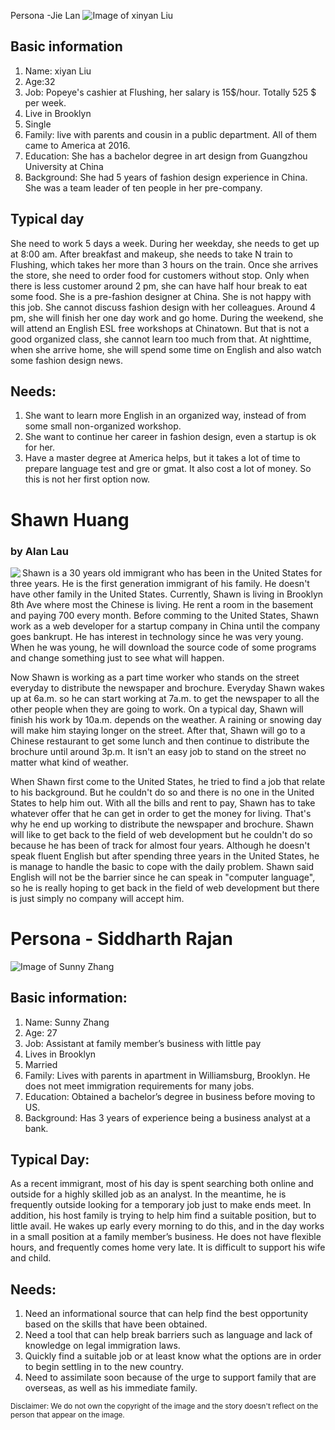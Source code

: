 Persona -Jie Lan
 ![Image of xinyan Liu](https://i.imgur.com/raYLPpc.jpg?1)
## Basic information
1. Name: xiyan Liu
2. Age:32
3. Job: Popeye's cashier at Flushing, her salary is 15$/hour. Totally 525 $ per week.
4. Live in Brooklyn 
5. Single
6. Family: live with parents and cousin in a public department. All of them came to America at 2016.
7. Education: She has a bachelor degree in art design from Guangzhou University at China
8. Background: She had 5 years of fashion design experience in China. She was a team leader of ten people in her pre-company.

## Typical day
She need to work 5 days a week. During her weekday, she needs to get up at 8:00 am. After breakfast and makeup, she needs to take N train to Flushing, which takes her more than 3 hours on the train. Once she arrives the store, she need to order food for customers without stop. Only when there is less customer around 2 pm, she can have half hour break to eat some food. She is a pre-fashion designer at China. She is not happy with this job. She cannot discuss fashion design with her colleagues. Around 4 pm, she will finish her one day work and go home. During the weekend, she will attend an English ESL free workshops at Chinatown. But that is not a good organized class, she cannot learn too much from that. At nighttime, when she arrive home, she will spend some time on English and also watch some fashion design news.

## Needs:
1. She want to learn more English in an organized way, instead of from some small non-organized workshop.
2. She want to continue her career in fashion design, even a startup is ok for her.
3. Have a master degree at America helps, but it takes a lot of time to prepare language test and gre or gmat. It also cost a lot of money. So this is not her first option now.


# Shawn Huang
### by Alan Lau
<img align='left' src="https://i.imgur.com/cIVVlTJm.jpg">
<p> Shawn is a 30 years old immigrant who has been in the United States for three years. He is the first generation immigrant of his family. He doesn't have other family in the United States. Currently, Shawn is living in Brooklyn 8th Ave where most the Chinese is living. He rent a room in the basement and paying 700 every month. Before comming to the United States, Shawn work as a web developer for a startup company in China until the company goes bankrupt. He has interest in technology since he was very young. When he was young, he will download the source code of some programs and change something just to see what will happen.
<p> Now Shawn is working as a part time worker who stands on the street everyday to distribute the newspaper and brochure. Everyday Shawn wakes up at 6a.m. so he can start working at 7a.m. to get the newspaper to all the other people when they are going to work. On a typical day, Shawn will finish his work by 10a.m. depends on the weather. A raining or snowing day will make him staying longer on the street. After that, Shawn will go to a Chinese restaurant to get some lunch and then continue to distribute the brochure until around 3p.m. It isn't an easy job to stand on the street no matter what kind of weather.
<p> When Shawn first come to the United States, he tried to find a job that relate to his background. But he couldn't do so and there is no one in the United States to help him out. With all the bills and rent to pay, Shawn has to take whatever offer that he can get in order to get the money for living. That's why he end up working to distribute the newspaper and brochure. Shawn will like to get back to the field of web development but he couldn't do so because he has been of track for almost four years. Although he doesn't speak fluent English but after spending three years in the United States, he is manage to handle the basic to cope with the daily problem. Shawn said English will not be the barrier since he can speak in "computer language", so he is really hoping to get back in the field of web development but there is just simply no company will accept him.

# Persona - Siddharth Rajan

![Image of Sunny Zhang](https://i.imgur.com/4c0V0xO.jpg?1)
## Basic information:
1. Name: Sunny Zhang
2. Age: 27
3. Job: Assistant at family member’s business with little pay
4. Lives in Brooklyn
5. Married
6. Family: Lives with parents in apartment in Williamsburg, Brooklyn. He does not meet immigration requirements for many jobs.
7. Education: Obtained a bachelor’s degree in business before moving to US.
8. Background: Has 3 years of experience being a business analyst at a bank.

## Typical Day:
As a recent immigrant, most of his day is spent searching both online and outside for a highly skilled job as an analyst. In the meantime, he is frequently outside looking for a temporary job just to make ends meet. In addition, his host family is trying to help him find a suitable position, but to little avail. He wakes up early every morning to do this, and in the day works in a small position at a family member’s business. He does not have flexible hours, and frequently comes home very late. It is difficult to support his wife and child.

## Needs:
1.    Need an informational source that can help find the best opportunity based on the skills that have been obtained.
2.    Need a tool that can help break barriers such as language and lack of knowledge on legal immigration laws.
3.    Quickly find a suitable job or at least know what the options are in order to begin settling in to the new country.
4.    Need to assimilate soon because of the urge to support family that are overseas, as well as his immediate family.



<sup>Disclaimer: We do not own the copyright of the image and the story doesn't reflect on the person that appear on the image.</sup>